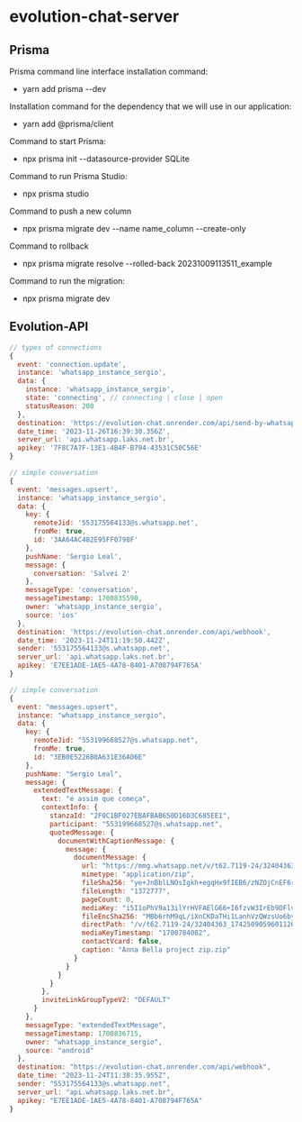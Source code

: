 # evolution-chat-server

## Prisma
  Prisma command line interface installation command:
  - yarn add prisma --dev

  Installation command for the dependency that we will use in our application:
  - yarn add @prisma/client

  Command to start Prisma:
  - npx prisma init --datasource-provider SQLite

  Command to run Prisma Studio:
  - npx prisma studio

  Command to push a new column
  - npx prisma migrate dev --name name_column --create-only

  Command to rollback
  - npx prisma migrate resolve --rolled-back 20231009113511_example

  Command to run the migration:
  - npx prisma migrate dev

## Evolution-API

```js
// types of connections
{
  event: 'connection.update',
  instance: 'whatsapp_instance_sergio',
  data: {
    instance: 'whatsapp_instance_sergio',
    state: 'connecting', // connecting | close | open
    statusReason: 200
  },
  destination: 'https://evolution-chat.onrender.com/api/send-by-whatsapp',
  date_time: '2023-11-26T16:39:30.356Z',
  server_url: 'api.whatsapp.laks.net.br',
  apikey: '7F8C7A7F-13E1-4B4F-B794-43531C50C56E'
}
```

```js
// simple conversation
{
  event: 'messages.upsert',
  instance: 'whatsapp_instance_sergio',
  data: {
    key: {
      remoteJid: '553175564133@s.whatsapp.net',
      fromMe: true,
      id: '3AA64AC482E95FF0798F'
    },
    pushName: 'Sergio Leal',
    message: {
      conversation: 'Salvei 2'
    },
    messageType: 'conversation',
    messageTimestamp: 1700835590,
    owner: 'whatsapp_instance_sergio',
    source: 'ios'
  },
  destination: 'https://evolution-chat.onrender.com/api/webhook',
  date_time: '2023-11-24T11:19:50.442Z',
  sender: '553175564133@s.whatsapp.net',
  server_url: 'api.whatsapp.laks.net.br',
  apikey: 'E7EE1ADE-1AE5-4A78-8401-A708794F765A'
}
```

```js
// simple conversation
{
  event: "messages.upsert",
  instance: "whatsapp_instance_sergio",
  data: {
    key: {
      remoteJid: "553199668527@s.whatsapp.net",
      fromMe: true,
      id: "3EB0E5226B8A631E36A06E"
    },
    pushName: "Sergio Leal",
    message: {
      extendedTextMessage: {
        text: "é assim que começa",
        contextInfo: {
          stanzaId: "2F0C1BF027EBAFBAB650D16D3C685EE1",
          participant: "553199668527@s.whatsapp.net",
          quotedMessage: {
            documentWithCaptionMessage: {
              message: {
                documentMessage: {
                  url: "https://mmg.whatsapp.net/v/t62.7119-24/32404363_1742509059601126_1875326626193996169_n.enc?ccb=11-4&oh=01_AdTMIgnjMCM2oT31NWHRi4tBq7m6e50M4oIvJRCBF87aXg&oe=6587ED7F&_nc_sid=5e03e0&mms3=true",
                  mimetype: "application/zip",
                  fileSha256: "ye+JnBblLNOsIgkh+egqHx9fIEB6/zNZOjCnEF6rOM8=",
                  fileLength: "1372777",
                  pageCount: 0,
                  mediaKey: "i5I1oPhV9a13ilYrHVFAElG66+I6fzvW3IrEb9DFlvA=",
                  fileEncSha256: "MBb6rhM9qL/iXnCKDaTHi1LanhVzQWzsUo6byNLOJao=",
                  directPath: "/v/t62.7119-24/32404363_1742509059601126_1875326626193996169_n.enc?ccb=11-4&oh=01_AdTMIgnjMCM2oT31NWHRi4tBq7m6e50M4oIvJRCBF87aXg&oe=6587ED7F&_nc_sid=5e03e0&_nc_hot=1700828779",
                  mediaKeyTimestamp: "1700784082",
                  contactVcard: false,
                  caption: "Anna Bella project zip.zip"
                }
              }
            }
          }
        },
        inviteLinkGroupTypeV2: "DEFAULT"
      }
    },
    messageType: "extendedTextMessage",
    messageTimestamp: 1700836715,
    owner: "whatsapp_instance_sergio",
    source: "android"
  },
  destination: "https://evolution-chat.onrender.com/api/webhook",
  date_time: "2023-11-24T11:38:35.955Z",
  sender: "553175564133@s.whatsapp.net",
  server_url: "api.whatsapp.laks.net.br",
  apikey: "E7EE1ADE-1AE5-4A78-8401-A708794F765A"
}
```